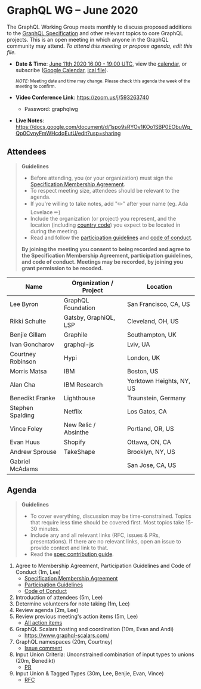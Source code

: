 # GraphQL WG – June 2020

The GraphQL Working Group meets monthly to discuss proposed additions to the
[GraphQL Specification](https://github.com/graphql/graphql-spec) and other
relevant topics to core GraphQL projects. This is an open meeting in which
anyone in the GraphQL community may attend. *To attend this meeting or propose
agenda, edit this file.*

- **Date & Time**: [June 11th 2020 16:00 - 19:00 UTC](https://www.timeanddate.com/worldclock/meetingdetails.html?year=2020&month=6&day=11&hour=16&min=0&sec=0&p1=224&p2=179&p3=136&p4=37&p5=239&p6=101&p7=152), view the [calendar](https://calendar.google.com/calendar/embed?src=linuxfoundation.org_ik79t9uuj2p32i3r203dgv5mo8%40group.calendar.google.com), or subscribe ([Google Calendar](https://calendar.google.com/calendar?cid=bGludXhmb3VuZGF0aW9uLm9yZ19pazc5dDl1dWoycDMyaTNyMjAzZGd2NW1vOEBncm91cC5jYWxlbmRhci5nb29nbGUuY29t), [ical file](https://calendar.google.com/calendar/ical/linuxfoundation.org_ik79t9uuj2p32i3r203dgv5mo8%40group.calendar.google.com/public/basic.ics)).

  <small>*NOTE:* Meeting date and time may change. Please check this agenda the week of the meeting to confirm.</small>
- **Video Conference Link**: https://zoom.us/j/593263740
  - Password: graphqlwg
- **Live Notes**: https://docs.google.com/document/d/1spo9sRYOv1KOo1SBP0EObuWq_Qp0CvnyFmWHcdqEutU/edit?usp=sharing


## Attendees

> **Guidelines**
> - Before attending, you (or your organization) must sign the [Specification Membership Agreement](https://github.com/graphql/foundation).
> - To respect meeting size, attendees should be relevant to the agenda.
> - If you're willing to take notes, add "✏️" after your name (eg. Ada Lovelace ✏)
> - Include the organization (or project) you represent, and the location (including [country code](https://en.wikipedia.org/wiki/List_of_ISO_3166_country_codes#Current_ISO_3166_country_codes)) you expect to be located in during the meeting.
> - Read and follow the [participation guidelines](https://github.com/graphql/graphql-wg#participation-guidelines) and [code of conduct](https://github.com/graphql/foundation/blob/master/CODE-OF-CONDUCT.md).
>
> **By joining the meeting you consent to being recorded and agree to the Specification Membership Agreement, participation guidelines, and code of conduct. Meetings may be recorded, by joining you grant permission to be recoded.**

| Name                     | Organization / Project   | Location
| ------------------------ | ------------------------ | ------------------------
| Lee Byron                | GraphQL Foundation       | San Francisco, CA, US
| Rikki Schulte            | Gatsby, GraphiQL, LSP    | Cleveland, OH, US
| Benjie Gillam            | Graphile                 | Southampton, UK
| Ivan Goncharov           | graphql-js               | Lviv, UA
| Courtney Robinson        | Hypi                     | London, UK
| Morris Matsa             | IBM                      | Boston, US
| Alan Cha                 | IBM Research             | Yorktown Heights, NY, US
| Benedikt Franke          | Lighthouse               | Traunstein, Germany
| Stephen Spalding         | Netflix                  | Los Gatos, CA
| Vince Foley              | New Relic / Absinthe     | Portland, OR, US
| Evan Huus                | Shopify                  | Ottawa, ON, CA
| Andrew Sprouse           | TakeShape                | Brooklyn, NY, US
| Gabriel McAdams          |                          | San Jose, CA, US


## Agenda

> **Guidelines**
> - To cover everything, discussion may be time-constrained. Topics that require less time should be covered first. Most topics take 15-30 minutes.
> - Include any and all relevant links (RFC, issues & PRs, presentations). If there are no relevant links, open an issue to provide context and link to that.
> - Read the [spec contribution guide](https://github.com/graphql/graphql-spec/blob/master/CONTRIBUTING.md).

<!--

Example agenda item:

1. Discuss moving the subscriptions proposal to stage 2 (30m, Lee)
   - [Subscriptions RFC](link.to/the-relevant/pr-or-issue-or-doc)
   - [GraphQL.js PR](github.link/to/the/project/pr)
   - [Another Relevant Link](youre.getting/the-idea.now)

-->

1. Agree to Membership Agreement, Participation Guidelines and Code of Conduct (1m, Lee)
   - [Specification Membership Agreement](https://github.com/graphql/foundation)
   - [Participation Guidelines](https://github.com/graphql/graphql-wg#participation-guidelines)
   - [Code of Conduct](https://github.com/graphql/foundation/blob/master/CODE-OF-CONDUCT.md)
1. Introduction of attendees (5m, Lee)
1. Determine volunteers for note taking (1m, Lee)
1. Review agenda (2m, Lee)
1. Review previous meeting's action items (5m, Lee)
   - [All action items](https://github.com/graphql/graphql-wg/issues?q=is%3Aissue+label%3A%22Action+item+%3Aclapper%3A%22)
1. GraphQL Scalars hosting and coordination (10m, Evan and Andi)
   - https://www.graphql-scalars.com/
1. GraphQL namespaces (20m, Courtney)
   - [Issue comment](https://github.com/graphql/graphql-spec/issues/163#issuecomment-629409803)
1. Input Union Criteria: Unconstrained combination of input types to unions (20m, Benedikt)
   - [PR](https://github.com/graphql/graphql-spec/pull/716)
1. Input Union & Tagged Types (30m, Lee, Benjie, Evan, Vince)
   - [RFC](https://github.com/graphql/graphql-spec/blob/master/rfcs/InputUnion.md)
